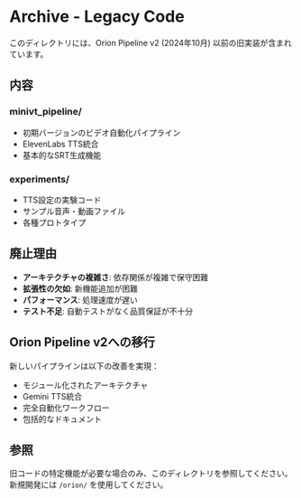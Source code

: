 # Archive - Legacy Code

このディレクトリには、Orion Pipeline v2 (2024年10月) 以前の旧実装が含まれています。

## 内容

### minivt_pipeline/
- 初期バージョンのビデオ自動化パイプライン
- ElevenLabs TTS統合
- 基本的なSRT生成機能

### experiments/
- TTS設定の実験コード
- サンプル音声・動画ファイル
- 各種プロトタイプ

## 廃止理由

- **アーキテクチャの複雑さ**: 依存関係が複雑で保守困難
- **拡張性の欠如**: 新機能追加が困難
- **パフォーマンス**: 処理速度が遅い
- **テスト不足**: 自動テストがなく品質保証が不十分

## Orion Pipeline v2への移行

新しいパイプラインは以下の改善を実現：
- モジュール化されたアーキテクチャ
- Gemini TTS統合
- 完全自動化ワークフロー
- 包括的なドキュメント

## 参照

旧コードの特定機能が必要な場合のみ、このディレクトリを参照してください。
新規開発には `/orion/` を使用してください。
